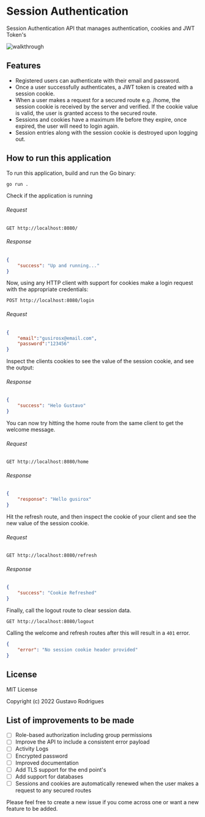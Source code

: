 # Session Authentication
Session Authentication API that manages authentication, cookies and JWT Token's

![walkthrough](https://user-images.githubusercontent.com/61150315/161883403-e5382edc-1078-4492-8997-e00b5f62f0ad.gif)

## Features
- Registered users can authenticate with their email and password.
- Once a user successfully authenticates, a JWT token is created with a session cookie.
- When a user makes a request for a secured route e.g. /home, the session cookie is received by the server and verified. If the cookie value is valid, the user is granted access to the secured route.
- Sessions and cookies have a maximum life before they expire, once expired, the user will need to login again.
- Session entries along with the session cookie is destroyed upon logging out.

## How to run this application

To run this application, build and run the Go binary:

```sh
go run .
```

Check if the application is running
###### Request
```
GET http://localhost:8080/
```
###### Response
```JSON
{
    "success": "Up and running..."
}
```

Now, using any HTTP client with support for cookies make a login request with the appropriate credentials:

```
POST http://localhost:8080/login
```
###### Request
```JSON
{
    "email":"gusirosx@email.com",
    "password":"123456"
}
```
Inspect the clients cookies to see the value of the session cookie, and see the output:
###### Response
```JSON
{
    "success": "Helo Gustavo"
}
```

You can now try hitting the home route from the same client to get the welcome message.
###### Request
```
GET http://localhost:8080/home
```
###### Response
```JSON
{
    "response": "Hello gusirox"
}
```

Hit the refresh route, and then inspect the cookie of your client and see the new value of the session cookie.

###### Request
```
GET http://localhost:8080/refresh
```
###### Response
```JSON
{
    "success": "Cookie Refreshed"
}
```

Finally, call the logout route to clear session data.

```
GET http://localhost:8080/logout
```

Calling the welcome and refresh routes after this will result in a `401` error.

```JSON
{
    "error": "No session cookie header provided"
}

```
## License
MIT License

Copyright (c) 2022 Gustavo Rodrigues

## List of improvements to be made
- [ ] Role-based authorization including group permissions
- [ ] Improve the API to include a consistent error payload
- [ ] Activity Logs
- [ ] Encrypted password
- [ ] Improved documentation
- [ ] Add TLS support for the end point's
- [ ] Add support for databases
- [ ] Sessions and cookies are automatically renewed when the user makes a request to any secured routes

Please feel free to create a new issue if you come across one or want a new feature to be added. 